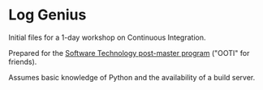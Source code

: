 Log Genius
==========

Initial files for a 1-day workshop on Continuous Integration.

Prepared for the [Software Technology post-master program](http://wwwooti.win.tue.nl) ("OOTI" for friends).

Assumes basic knowledge of Python and the availability of a build server.

